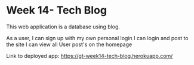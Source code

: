 # Week 14- Tech Blog

This web application is a database using blog. 

As a user,
I can sign up with my own personal login
I can login and post to the site
I can view all User post's on the homepage

Link to deployed app: https://gt-week14-tech-blog.herokuapp.com/
